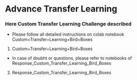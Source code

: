 # Advance Transfer Learning

### Here Custom Transfer Learning Challenge described 

- Please follow all detailed instructions on colab notebook Custom+Transfer+Learning+Bird+Boxes 
 1. Custom+Transfer+Learning+Bird+Boxes
- In case of doubht or questions, please refer to notebooks of Response_Custom_Transfer_Learning_Bird_Boxes
 2. Response_Custom_Transfer_Learning_Bird_Boxes
